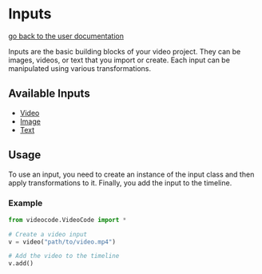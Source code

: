 # Inputs

[go back to the user documentation](../user.md)

Inputs are the basic building blocks of your video project. They can be images, videos, or text that you import or create. Each input can be manipulated using various transformations.

## Available Inputs

- [Video](video.md)
- [Image](image.md)
- [Text](text.md)

## Usage

To use an input, you need to create an instance of the input class and then apply transformations to it. Finally, you add the input to the timeline.

### Example

```python
from videocode.VideoCode import *

# Create a video input
v = video("path/to/video.mp4")

# Add the video to the timeline
v.add()
```
